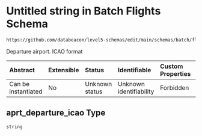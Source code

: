 # Untitled string in Batch Flights Schema

```txt
https://github.com/databeacon/level5-schemas/edit/main/schemas/batch/flights.schema.json#/properties/aprt_departure_icao
```

Departure airport. ICAO format

| Abstract            | Extensible | Status         | Identifiable            | Custom Properties | Additional Properties | Access Restrictions | Defined In                                                                          |
| :------------------ | :--------- | :------------- | :---------------------- | :---------------- | :-------------------- | :------------------ | :---------------------------------------------------------------------------------- |
| Can be instantiated | No         | Unknown status | Unknown identifiability | Forbidden         | Allowed               | none                | [flights.schema.json\*](../../out/batch/flights.schema.json "open original schema") |

## aprt\_departure\_icao Type

`string`

